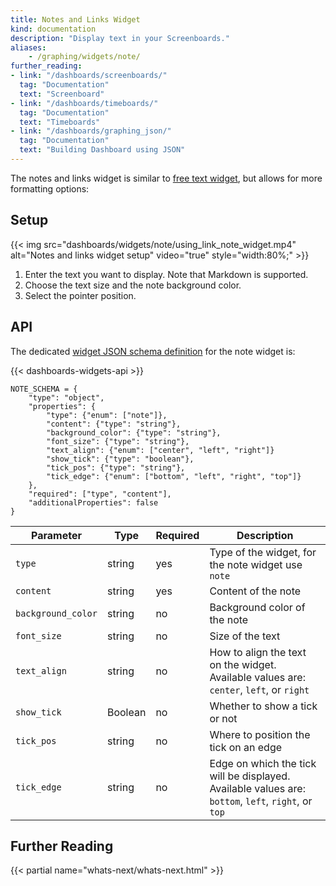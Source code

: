 ```yaml
---
title: Notes and Links Widget
kind: documentation
description: "Display text in your Screenboards."
aliases:
    - /graphing/widgets/note/
further_reading:
- link: "/dashboards/screenboards/"
  tag: "Documentation"
  text: "Screenboard"
- link: "/dashboards/timeboards/"
  tag: "Documentation"
  text: "Timeboards"
- link: "/dashboards/graphing_json/"
  tag: "Documentation"
  text: "Building Dashboard using JSON"
---
```


The notes and links widget is similar to [free text widget][1], but allows for more formatting options:

## Setup

{{< img src="dashboards/widgets/note/using_link_note_widget.mp4" alt="Notes and links widget setup" video="true" style="width:80%;" >}}

1. Enter the text you want to display. Note that Markdown is supported.
2. Choose the text size and the note background color.
3. Select the pointer position.

## API

The dedicated [widget JSON schema definition][2] for the note widget is:

{{< dashboards-widgets-api >}}

```text
NOTE_SCHEMA = {
    "type": "object",
    "properties": {
        "type": {"enum": ["note"]},
        "content": {"type": "string"},
        "background_color": {"type": "string"},
        "font_size": {"type": "string"},
        "text_align": {"enum": ["center", "left", "right"]}
        "show_tick": {"type": "boolean"},
        "tick_pos": {"type": "string"},
        "tick_edge": {"enum": ["bottom", "left", "right", "top"]}
    },
    "required": ["type", "content"],
    "additionalProperties": false
}
```

| Parameter          | Type    | Required | Description                                                                                         |
|--------------------|---------|----------|-----------------------------------------------------------------------------------------------------|
| `type`             | string  | yes      | Type of the widget, for the note widget use `note`                                                  |
| `content`          | string  | yes      | Content of the note                                                                                 |
| `background_color` | string  | no       | Background color of the note                                                                        |
| `font_size`        | string  | no       | Size of the text                                                                                    |
| `text_align`       | string  | no       | How to align the text on the widget. Available values are: `center`, `left`, or `right`             |
| `show_tick`        | Boolean | no       | Whether to show a tick or not                                                                       |
| `tick_pos`         | string  | no       | Where to position the tick on an edge                                                               |
| `tick_edge`        | string  | no       | Edge on which the tick will be displayed. Available values are: `bottom`, `left`, `right`, or `top` |

## Further Reading

{{< partial name="whats-next/whats-next.html" >}}

[1]: /dashboards/widgets/free_text/
[2]: /dashboards/graphing_json/widget_json/
